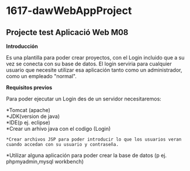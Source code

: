 ﻿# 1617-dawWebAppProject
## Projecte test Aplicació Web M08 

**Introducción**

Es una plantilla para poder crear proyectos, con el Login incluido que a su vez se conecta con su base de datos.
El login serviria para cualquier usuario que necesite utilizar esa aplicación tanto como un administrador, como un empleado "normal".

**Requisitos previos**

Para poder ejecutar un Login des de un servidor necesitaremos:  

*Tomcat (apache)  
*JDK(version de java)  
*IDE(p ej. eclipse)  
	*Crear un arhivo java con el codigo (Login)  

	*Crear archivos JSP para poder introducir lo que los usuarios veran cuando accedan con su usuario y contraseña.  
*Utilizar alguna aplicación para poder crear la base de datos (p ej. phpmyadmin,mysql workbench)


